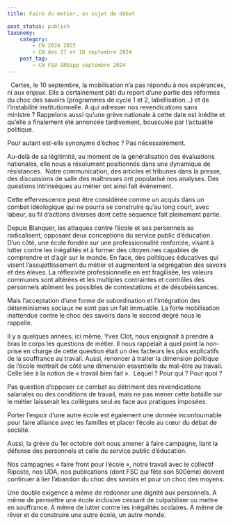 ```yaml
---
title: Faire du metier, un sujet de débat

post_status: publish
taxonomy:
    category:
        - CN 2024 2025
        - CN des 17 et 18 septembre 2024
    post_tag:
        - CN FSU-SNUipp septembre 2024
---
```

 
Certes, le 10 septembre, la mobilisation n’a pas répondu à nos espérances, ni aux enjeux. Elle a certainement pâti du report d’une partie des réformes du choc des savoirs (programmes de cycle 1 et 2, labellisation…) et de l’instabilité institutionnelle. A qui adresser nos revendications sans ministre ? Rappelons aussi qu’une grève nationale à cette date est inédite et qu’elle a finalement été annoncée tardivement, bousculée par l’actualité politique.

Pour autant est-elle synonyme d’échec ? Pas nécessairement.

Au-delà de sa légitimité, au moment de la généralisation des évaluations nationales, elle nous a résolument positionnés dans une dynamique de résistances.  Notre communication, des articles et tribunes dans la presse, des discussions de salle des maîtresses ont popularisé nos analyses. Des questions intrinsèques au métier ont ainsi fait événement.

Cette effervescence peut être considérée comme un acquis dans un combat idéologique qui ne pourra se construire qu’au long court, avec labeur, au fil d’actions diverses dont cette séquence fait pleinement partie.  

Depuis Blanquer, les attaques contre l’école et ses personnels se radicalisent, opposant deux conceptions du service public d’éducation. D’un côté, une école fondée sur une professionnalité renforcée, visant à lutter contre les inégalités et à former des citoyen.nes capables de comprendre et d’agir sur le monde. En face, des politiques éducatives qui visent l’assujettissement du métier et augmentent la ségrégation des savoirs et des élèves. La réflexivité professionnelle en est fragilisée, les valeurs communes sont altérées et les multiples contraintes et contrôles des personnels abîment les possibles de contestations et de désobéissances.

Mais l’acceptation d’une forme de subordination et l’intégration des déterminismes sociaux ne sont pas un fait immuable. La forte mobilisation inattendue contre le choc des savoirs dans le second degré nous le rappelle.

Il y a quelques années, ici même, Yves Clot, nous enjoignait à prendre à bras le corps les questions de métier. Il nous rappelait à quel point la non-prise en charge de cette question était un des facteurs les plus explicatifs de la souffrance au travail. Aussi, renoncer à traiter la dimension politique de l’école mettrait de côté une dimension essentielle du mal-être au travail. Celle liée à la notion de « travail bien fait ».  Lequel ? Pour qui ? Pour quoi ?

Pas question d’opposer ce combat au détriment des revendications salariales ou des conditions de travail, mais ne pas mener cette bataille sur le métier laisserait les collègues seul.es face aux pratiques imposées.

Porter l’espoir d’une autre école est également une donnée incontournable pour faire alliance avec les familles et placer l’école au cœur du débat de société.

Aussi, la grève du 1er octobre doit nous amener à faire campagne, liant la défense des personnels et celle du service public d’éducation.

Nos campagnes « faire front pour l’école », notre travail avec le collectif Riposte, nos UDA, nos publications (dont FSC qui fête son 500ème) doivent continuer à lier l’abandon du choc des savoirs et pour un choc des moyens.

Une double exigence à même de redonner une dignité aux personnels. A même de permettre une école inclusive cessant de culpabiliser ou  mettre en souffrance. A même de lutter contre les inégalités scolaires. A même de rêver et de construire une autre école, un autre monde.

